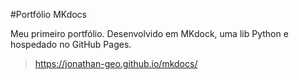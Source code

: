 #Portfólio MKdocs

Meu primeiro portfólio. Desenvolvido em MKdock, uma lib Python e hospedado no GitHub Pages. 

> https://jonathan-geo.github.io/mkdocs/
